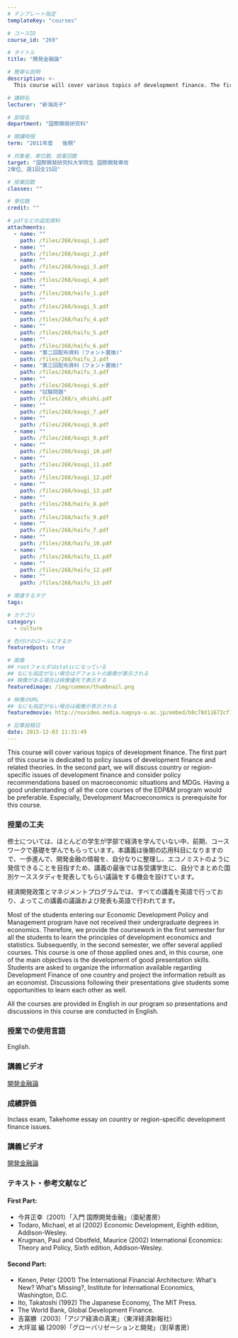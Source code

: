 ```yaml
---
# テンプレート指定
templateKey: "courses"

# コースID
course_id: "269"

# タイトル
title: "開発金融論"

# 簡単な説明
description: >-
  This course will cover various topics of development finance. The first part of this course is dedic...

# 講師名
lecturer: "新海尚子"

# 部局名
department: "国際開発研究科"

# 開講時限
term: "2011年度	後期"

# 対象者、単位数、授業回数
target: "国際開発研究科大学院生 国際開発専攻
2単位、週1回全15回"

# 授業回数
classes: ""

# 単位数
credit: ""

# pdfなどの追加資料
attachments: 
  - name: "" 
    path: /files/268/kougi_1.pdf
  - name: "" 
    path: /files/268/kougi_2.pdf
  - name: "" 
    path: /files/268/kougi_3.pdf
  - name: "" 
    path: /files/268/kougi_4.pdf
  - name: "" 
    path: /files/268/haifu_1.pdf
  - name: "" 
    path: /files/268/kougi_5.pdf
  - name: "" 
    path: /files/268/haifu_4.pdf
  - name: "" 
    path: /files/268/haifu_5.pdf
  - name: "" 
    path: /files/268/haifu_6.pdf
  - name: "第二回配布資料（フォント置換)" 
    path: /files/268/haifu_2.pdf
  - name: "第三回配布資料（フォント置換)" 
    path: /files/268/haifu_3.pdf
  - name: "" 
    path: /files/268/kougi_6.pdf
  - name: "試験問題" 
    path: /files/268/s_ohishi.pdf
  - name: "" 
    path: /files/268/kougi_7.pdf
  - name: "" 
    path: /files/268/kougi_8.pdf
  - name: "" 
    path: /files/268/kougi_9.pdf
  - name: "" 
    path: /files/268/kougi_10.pdf
  - name: "" 
    path: /files/268/kougi_11.pdf
  - name: "" 
    path: /files/268/kougi_12.pdf
  - name: "" 
    path: /files/268/kougi_13.pdf
  - name: "" 
    path: /files/268/haifu_8.pdf
  - name: "" 
    path: /files/268/haifu_9.pdf
  - name: "" 
    path: /files/268/haifu_7.pdf
  - name: "" 
    path: /files/268/haifu_10.pdf
  - name: "" 
    path: /files/268/haifu_11.pdf
  - name: "" 
    path: /files/268/haifu_12.pdf
  - name: "" 
    path: /files/268/haifu_13.pdf

# 関連するタグ
tags:

# カテゴリ
category:
  - culture

# 色付けのロールにするか
featuredpost: true

# 画像
## rootフォルダはstaticになっている
## なにも指定がない場合はデフォルトの画像が表示される
## 映像がある場合は映像優先で表示する
featuredimage: /img/common/thumbnail.png

# 映像のURL
## なにも指定がない場合は画像が表示される
featuredmovie: http://nuvideo.media.nagoya-u.ac.jp/embed/b8c78d11672cf191541e3fc60f96df30fa3eb4a6

# 記事投稿日
date: 2015-12-03 11:31:49
---
```


This course will cover various topics of development finance. The first part of this course is dedicated to policy issues of development finance and related theories. In the second part, we will discuss country or region-specific issues of development finance and consider policy recommendations based on macroeconomic situations and MDGs. Having a good understanding of all the core courses of the EDP&M program would be preferable. Especially, Development Macroeconomics is prerequisite for this course.


### 授業の工夫

修士については、ほとんどの学生が学部で経済を学んでいない中、前期、コースワークで基礎を学んでもらっています。本講義は後期の応用科目になりますので、一歩進んで、開発金融の情報を、自分なりに整理し、エコノミストのように発信できることを目指すため、講義の最後では各受講学生に、自分でまとめた国別ケーススタディを発表してもらい議論をする機会を設けています。

経済開発政策とマネジメントプログラムでは、すべての講義を英語で行っており、よってこの講義の議論および発表も英語で行われてます。

Most of the students entering our Economic Development Policy and Management program have not received their undergraduate degrees in economics. Therefore, we provide the coursework in the first semester for all the students to learn the principles of development economics and statistics. Subsequently, in the second semester, we offer several applied courses. This course is one of those applied ones and, in this course, one of the main objectives is the development of good presentation skills. Students are asked to organize the information available regarding Development Finance of one country and project the information rebuilt as an economist. Discussions following their presentations give students some opportunities to learn each other as well.

All the courses are provided in English in our program so presentations and discussions in this course are conducted in English.





### 授業での使用言語

English.





### 講義ビデオ

<a href="http://video.media.nagoya-u.ac.jp/pcsweb/FlvPlayer/play.html?contentsCode=1684&categoryCode=124" target="blank">開発金融論</a>





### 成績評価

Inclass exam, Takehome essay on country or region-specific development finance issues.


### 講義ビデオ

<a href="http://nuvideo.media.nagoya-u.ac.jp/embed/15b5e1c49cb581e9879e97f0f8c3e15ae7cabee1" target="blank">開発金融論</a>

### テキスト・参考文献など

#### First Part:

* 今井正幸（2001）「入門 国際開発金融」（亜紀書房）
* Todaro, Michael, et al (2002) Economic Development, Eighth edition, Addison-Wesley.
* Krugman, Paul and Obstfeld, Maurice (2002) International Economics: Theory and Policy, Sixth edition, Addison-Wesley. </ul>
#### Second Part:

* Kenen, Peter (2001) The International Financial Architecture: What's New? What's Missing?, Institute for International Economics, Washington, D.C.
* Ito, Takatoshi (1992) The Japanese Economy, The MIT Press.
* The World Bank, Global Development Finance.
* 吉冨勝（2003）「アジア経済の真実」（東洋経済新報社）
* 大坪滋 編 (2009)「グローバリゼーションと開発」（剄草書房） </ul>